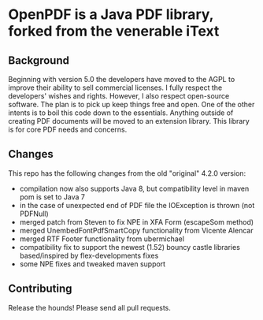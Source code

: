 # OpenPDF is a Java PDF library, forked from the venerable iText #

## Background ##

Beginning with version 5.0 the developers have moved to the AGPL to improve their ability to sell commercial licenses.
I fully respect the developers' wishes and rights.  However, I also respect open-source software.  The plan is to pick up
keep things free and open.  One of the other intents is to boil this code down to the essentials.  Anything outside
of creating PDF documents will be moved to an extension library.  This library is for core PDF needs and concerns.

## Changes ##
This repo has the following changes from the old "original" 4.2.0 version:
 - compilation now also supports Java 8, but compatibility level in maven pom is set to Java 7
 - in the case of unexpected end of PDF file the IOException is thrown (not PDFNull)
 - merged patch from Steven to fix NPE in XFA Form (escapeSom method)
 - merged UnembedFontPdfSmartCopy functionality from Vicente Alencar
 - merged RTF Footer functionality from ubermichael
 - compatibility fix to support the newest (1.52) bouncy castle libraries based/inspired by flex-developments fixes
 - some NPE fixes and tweaked maven support

## Contributing ##
Release the hounds!  Please send all pull requests.

